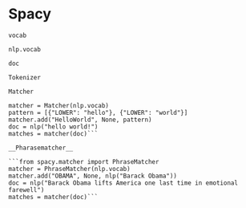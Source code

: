 # Spacy
``vocab``

``nlp.vocab``

``doc``

``Tokenizer``

`Matcher`

```from spacy.matcher import Matcher
matcher = Matcher(nlp.vocab)
pattern = [{"LOWER": "hello"}, {"LOWER": "world"}]
matcher.add("HelloWorld", None, pattern)
doc = nlp("hello world!")
matches = matcher(doc)```

__Pharasematcher__

```from spacy.matcher import PhraseMatcher
matcher = PhraseMatcher(nlp.vocab)
matcher.add("OBAMA", None, nlp("Barack Obama"))
doc = nlp("Barack Obama lifts America one last time in emotional farewell")
matches = matcher(doc)```
